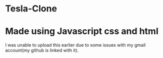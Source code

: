 # Tesla-Clone
# Made using Javascript css and html
I was unable to upload this earlier due to some issues with my gmail account(my github is linked with it).
